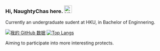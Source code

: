 ### Hi, NaughtyChas here. <img src='https://qpluspicture.oss-cn-beijing.aliyuncs.com/6LjjQA/Hi.gif' alt='Hi' width="24"/>

Currently an undergraduate sudent at HKU, in Bachelor of Enginnering.

[![我的 GitHub 数据](https://github-readme-stats.vercel.app/api?username=NaughtyChas&show_icons=true)]() [![Top Langs](https://github-readme-stats.vercel.app/api/top-langs/?username=NaughtyChas&layout=compact)](https://github.com/anuraghazra/github-readme-stats)

Aiming to participate into more interesting protects.
